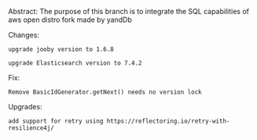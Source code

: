 Abstract: The purpose of this branch is to integrate the SQL capabilities of aws open distro fork made by yandDb 


Changes: 
    
    upgrade jooby version to 1.6.8
    
    upgrade Elasticsearch version to 7.4.2

Fix:
 
    Remove BasicIdGenerator.getNext() needs no version lock  

Upgrades: 
    
    add support for retry using https://reflectoring.io/retry-with-resilience4j/